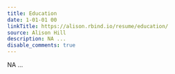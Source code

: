 ```yaml
---
title: Education
date: 1-01-01 00
linkTitle: https://alison.rbind.io/resume/education/
source: Alison Hill
description: NA ...
disable_comments: true
---
```

NA ...
